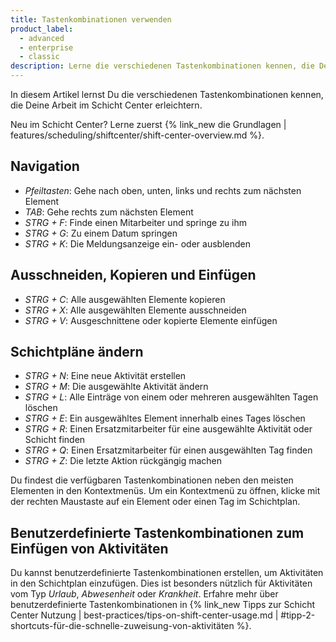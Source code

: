 ```yaml
---
title: Tastenkombinationen verwenden
product_label:
  - advanced
  - enterprise
  - classic
description: Lerne die verschiedenen Tastenkombinationen kennen, die Deine Arbeit im Schicht Center erleichtern.
---
```


In diesem Artikel lernst Du die verschiedenen Tastenkombinationen kennen, die Deine Arbeit im Schicht Center erleichtern.

Neu im Schicht Center? Lerne zuerst {% link_new die Grundlagen | features/scheduling/shiftcenter/shift-center-overview.md %}.

## Navigation

- _Pfeiltasten_: Gehe nach oben, unten, links und rechts zum nächsten Element
- _TAB_: Gehe rechts zum nächsten Element
- _STRG + F_: Finde einen Mitarbeiter und springe zu ihm
- _STRG + G_: Zu einem Datum springen
- _STRG + K_: Die Meldungsanzeige ein- oder ausblenden

## Ausschneiden, Kopieren und Einfügen

- _STRG + C_: Alle ausgewählten Elemente kopieren
- _STRG + X_: Alle ausgewählten Elemente ausschneiden
- _STRG + V_: Ausgeschnittene oder kopierte Elemente einfügen

## Schichtpläne ändern

- _STRG + N_: Eine neue Aktivität erstellen
- _STRG + M_: Die ausgewählte Aktivität ändern
- _STRG + L_: Alle Einträge von einem oder mehreren ausgewählten Tagen löschen
- _STRG + E_: Ein ausgewähltes Element innerhalb eines Tages löschen
- _STRG + R_: Einen Ersatzmitarbeiter für eine ausgewählte Aktivität oder Schicht finden
- _STRG + Q_: Einen Ersatzmitarbeiter für einen ausgewählten Tag finden
- _STRG + Z_: Die letzte Aktion rückgängig machen

Du findest die verfügbaren Tastenkombinationen neben den meisten Elementen in den Kontextmenüs. Um ein Kontextmenü zu öffnen, klicke mit der rechten Maustaste auf ein Element oder einen Tag im Schichtplan.

## Benutzerdefinierte Tastenkombinationen zum Einfügen von Aktivitäten

Du kannst benutzerdefinierte Tastenkombinationen erstellen, um Aktivitäten in den Schichtplan einzufügen. Dies ist besonders nützlich für Aktivitäten vom Typ _Urlaub_, _Abwesenheit_ oder _Krankheit_. Erfahre mehr über benutzerdefinierte Tastenkombinationen in {% link_new Tipps zur Schicht Center Nutzung | best-practices/tips-on-shift-center-usage.md | #tipp-2-shortcuts-für-die-schnelle-zuweisung-von-aktivitäten %}.
